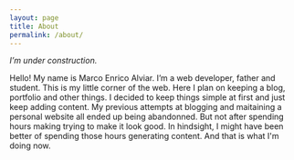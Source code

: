 ```yaml
---
layout: page
title: About
permalink: /about/
---
```


_I’m under construction._

Hello!  My name is Marco Enrico Alviar. I’m a web developer, father and student.
This is my little corner of the web. Here I plan on keeping a blog, portfolio
and other things. I decided to keep things simple at first and just keep adding
content. My previous attempts at blogging and maitaining a personal website all
ended up being abandonned. But not after spending hours making trying to make it
look good. In hindsight, I might have been better of spending those hours
generating content. And that is what I'm doing now.

